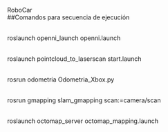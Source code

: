 RoboCar
<br />##Comandos para secuencia de ejecución 

<br />roslaunch openni_launch openni.launch

<br />roslaunch pointcloud_to_laserscan start.launch

<br />rosrun odometria Odometria_Xbox.py

<br />rosrun gmapping slam_gmapping scan:=camera/scan

<br />roslaunch octomap_server octomap_mapping.launch 
